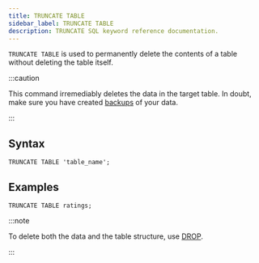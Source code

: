 ```yaml
---
title: TRUNCATE TABLE
sidebar_label: TRUNCATE TABLE
description: TRUNCATE SQL keyword reference documentation.
---
```


`TRUNCATE TABLE` is used to permanently delete the contents of a table without
deleting the table itself.

:::caution

This command irremediably deletes the data in the target table. In doubt, make
sure you have created [backups](reference/sql/backup.md) of your data.

:::

## Syntax

```questdb-sql
TRUNCATE TABLE 'table_name';
```

## Examples

```questdb-sql
TRUNCATE TABLE ratings;
```

:::note

To delete both the data and the table structure, use
[DROP](reference/sql/drop.md).

:::
